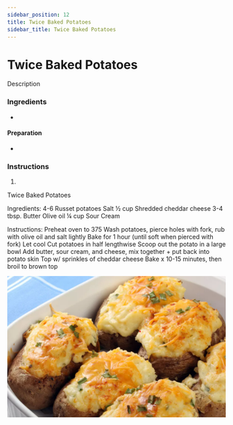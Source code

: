 ```yaml
---
sidebar_position: 12
title: Twice Baked Potatoes
sidebar_title: Twice Baked Potatoes
---
```


# Twice Baked Potatoes
Description

### Ingredients
  -

#### Preparation
  - 

### Instructions
  1. 
  Twice Baked Potatoes

Ingredients:
	4-6 Russet potatoes				Salt
	½ cup Shredded cheddar cheese		3-4 tbsp. Butter
	Olive oil					¼ cup Sour Cream

Instructions:
Preheat oven to 375
Wash potatoes, pierce holes with fork, rub with olive oil and salt lightly
Bake for 1 hour (until soft when pierced with fork)
Let cool
Cut potatoes in half lengthwise
Scoop out the potato in a large bowl
Add butter, sour cream, and cheese, mix together + put back into potato skin
Top w/ sprinkles of cheddar cheese
Bake x 10-15 minutes, then broil to brown top

![Twice Baked Potatoes](./twice-baked-potatoes.png)